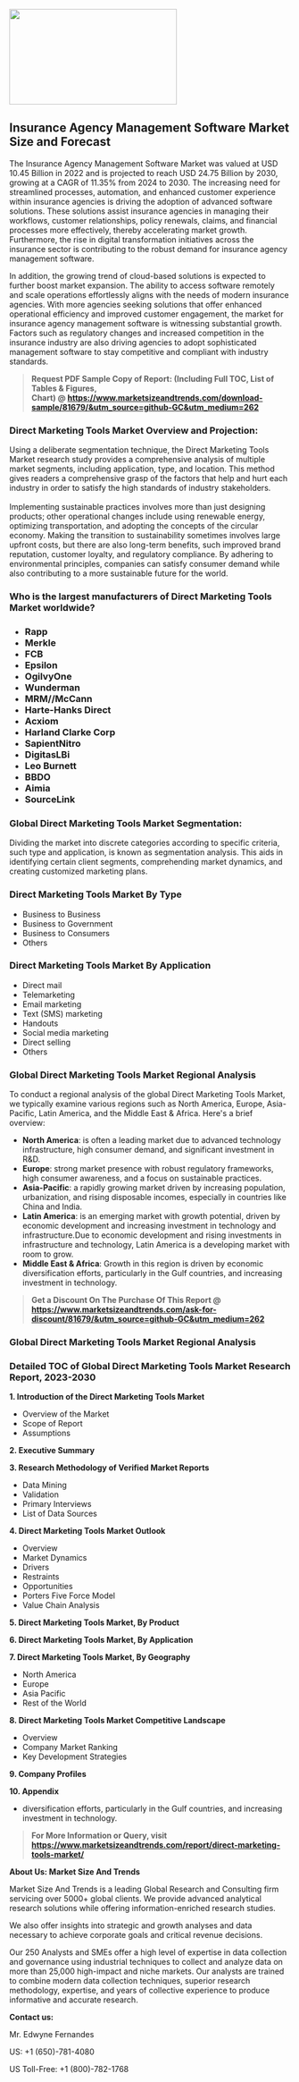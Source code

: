 <p><img class="alignnone size-medium wp-image-20088" src="https://ffe5etoiles.com/wp-content/uploads/2024/12/MST1-300x171.png" alt="" width="300" height="171" /></p><h2>Insurance Agency Management Software Market Size and Forecast</h2><p>The Insurance Agency Management Software Market was valued at USD 10.45 Billion in 2022 and is projected to reach USD 24.75 Billion by 2030, growing at a CAGR of 11.35% from 2024 to 2030. The increasing need for streamlined processes, automation, and enhanced customer experience within insurance agencies is driving the adoption of advanced software solutions. These solutions assist insurance agencies in managing their workflows, customer relationships, policy renewals, claims, and financial processes more effectively, thereby accelerating market growth. Furthermore, the rise in digital transformation initiatives across the insurance sector is contributing to the robust demand for insurance agency management software. </p><p>In addition, the growing trend of cloud-based solutions is expected to further boost market expansion. The ability to access software remotely and scale operations effortlessly aligns with the needs of modern insurance agencies. With more agencies seeking solutions that offer enhanced operational efficiency and improved customer engagement, the market for insurance agency management software is witnessing substantial growth. Factors such as regulatory changes and increased competition in the insurance industry are also driving agencies to adopt sophisticated management software to stay competitive and compliant with industry standards. </p></p><blockquote id="" class=""><strong>Request PDF Sample Copy of Report: (Including Full TOC, List of Tables &amp; Figures, Chart)&nbsp;@&nbsp;<strong><a href="https://www.marketsizeandtrends.com/download-sample/81679/&utm_source=github-GC&utm_medium=262" target="_blank">https://www.marketsizeandtrends.com/download-sample/81679/&utm_source=github-GC&utm_medium=262</a></strong></strong></blockquote><h3 id="" class="">Direct Marketing Tools Market&nbsp;Overview and Projection:</h3><p id="" class="">Using a deliberate segmentation technique, the Direct Marketing Tools Market research study provides a comprehensive analysis of multiple market segments, including application, type, and location. This method gives readers a comprehensive grasp of the factors that help and hurt each industry in order to satisfy the high standards of industry stakeholders. <br /> <br />Implementing sustainable practices involves more than just designing products; other operational changes include using renewable energy, optimizing transportation, and adopting the concepts of the circular economy. Making the transition to sustainability sometimes involves large upfront costs, but there are also long-term benefits, such improved brand reputation, customer loyalty, and regulatory compliance. By adhering to environmental principles, companies can satisfy consumer demand while also contributing to a more sustainable future for the world.</p><h3 id="" class="">Who is the largest manufacturers of&nbsp;Direct Marketing Tools Market worldwide?</h3><h3 class=""><p><ul><li>Rapp </li><li> Merkle </li><li> FCB </li><li> Epsilon </li><li> OgilvyOne </li><li> Wunderman </li><li> MRM//McCann </li><li> Harte-Hanks Direct </li><li> Acxiom </li><li> Harland Clarke Corp </li><li> SapientNitro </li><li> DigitasLBi </li><li> Leo Burnett </li><li> BBDO </li><li> Aimia </li><li> SourceLink</li></ul></p></h3><h3 id="" class="">Global&nbsp;Direct Marketing Tools Market Segmentation:</h3><p id="" class="">Dividing the market into discrete categories according to specific criteria, such type and application, is known as segmentation analysis. This aids in identifying certain client segments, comprehending market dynamics, and creating customized marketing plans.</p><h3 id="" class="">Direct Marketing Tools Market&nbsp;By Type</h3><p><p><ul><li>Business to Business </li><li> Business to Government </li><li> Business to Consumers </li><li> Others</p></li></ul></p></p><h3 id="" class="">Direct Marketing Tools Market&nbsp;By Application</h3><p class=""><p><ul><li>Direct mail </li><li> Telemarketing </li><li> Email marketing </li><li> Text (SMS) marketing </li><li> Handouts </li><li> Social media marketing </li><li> Direct selling </li><li> Others</li></ul></p></p><h3 id="" class="">Global Direct Marketing Tools Market Regional Analysis</h3><p id="" class="">To conduct a regional analysis of the global Direct Marketing Tools Market, we typically examine various regions such as North America, Europe, Asia-Pacific, Latin America, and the Middle East &amp; Africa. Here's a brief overview:</p><ul><li><strong>North America</strong>: is often a leading market due to advanced technology infrastructure, high consumer demand, and significant investment in R&amp;D.</li><li><strong>Europe</strong>: strong market presence with robust regulatory frameworks, high consumer awareness, and a focus on sustainable practices.</li><li><strong>Asia-Pacific</strong>: a rapidly growing market driven by increasing population, urbanization, and rising disposable incomes, especially in countries like China and India.</li><li><strong>Latin America</strong>: is an emerging market with growth potential, driven by economic development and increasing investment in technology and infrastructure.Due to economic development and rising investments in infrastructure and technology, Latin America is a developing market with room to grow.</li><li><strong>Middle East &amp; Africa</strong>: Growth in this region is driven by economic diversification efforts, particularly in the Gulf countries, and increasing investment in technology.</li></ul><blockquote id="" class=""><strong>Get a Discount On The Purchase Of This Report @ <strong><a href="https://www.marketsizeandtrends.com/ask-for-discount/81679/&utm_source=github-GC&utm_medium=262" target="_blank">https://www.marketsizeandtrends.com/ask-for-discount/81679/&utm_source=github-GC&utm_medium=262</a></strong></strong></blockquote><h3 id="" class="">Global Direct Marketing Tools Market Regional Analysis</h3><h3 id="" class="">Detailed TOC of Global Direct Marketing Tools Market Research Report, 2023-2030</h3><p id="" class=""><strong>1. Introduction of the Direct Marketing Tools Market</strong></p><ul><li>Overview of the Market</li><li>Scope of Report</li><li>Assumptions</li></ul><p id="" class=""><strong>2. Executive Summary</strong></p><p id="" class=""><strong>3. Research Methodology of Verified Market Reports</strong></p><ul><li>Data Mining</li><li>Validation</li><li>Primary Interviews</li><li>List of Data Sources</li></ul><p id="" class=""><strong>4. Direct Marketing Tools Market Outlook</strong></p><ul><li>Overview</li><li>Market Dynamics</li><li>Drivers</li><li>Restraints</li><li>Opportunities</li><li>Porters Five Force Model</li><li>Value Chain Analysis</li></ul><p id="" class=""><strong>5. Direct Marketing Tools Market, By Product</strong></p><p id="" class=""><strong>6. Direct Marketing Tools Market, By Application</strong></p><p id="" class=""><strong>7. Direct Marketing Tools Market, By Geography</strong></p><ul><li>North America</li><li>Europe</li><li>Asia Pacific</li><li>Rest of the World</li></ul><p id="" class=""><strong>8. Direct Marketing Tools Market Competitive Landscape</strong></p><ul><li>Overview</li><li>Company Market Ranking</li><li>Key Development Strategies</li></ul><p id="" class=""><strong>9. Company Profiles</strong></p><p id="" class=""><strong>10. Appendix</strong></p><ul><li>diversification efforts, particularly in the Gulf countries, and increasing investment in technology.</li></ul><blockquote id="" class=""><strong>For More Information or Query, visit <strong><strong><a href="https://www.marketsizeandtrends.com/report/direct-marketing-tools-market/" target="_blank">https://www.marketsizeandtrends.com/report/direct-marketing-tools-market/</a></strong></strong></strong></blockquote><p id="" class=""><strong>About Us: Market Size And Trends</strong></p><p id="" class="">Market Size And Trends is a leading Global Research and Consulting firm servicing over 5000+ global clients. We provide advanced analytical research solutions while offering information-enriched research studies.</p><p id="" class="">We also offer insights into strategic and growth analyses and data necessary to achieve corporate goals and critical revenue decisions.</p><p id="" class="">Our 250 Analysts and SMEs offer a high level of expertise in data collection and governance using industrial techniques to collect and analyze data on more than 25,000 high-impact and niche markets. Our analysts are trained to combine modern data collection techniques, superior research methodology, expertise, and years of collective experience to produce informative and accurate research.</p><p id="" class=""><strong>Contact us:</strong></p><p id="" class="">Mr. Edwyne Fernandes</p><p id="" class="">US: +1 (650)-781-4080</p><p id="" class="">US Toll-Free: +1 (800)-782-1768</p>
